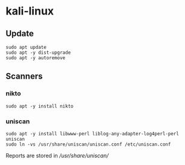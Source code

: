 # kali-linux

## Update
```
sudo apt update
sudo apt -y dist-upgrade
sudo apt -y autoremove
```


## Scanners

### nikto
```
sudo apt -y install nikto
```
### uniscan
```
sudo apt -y install libwww-perl liblog-any-adapter-log4perl-perl uniscan
sudo ln -vs /usr/share/uniscan/uniscan.conf /etc/uniscan.conf
```
Reports are stored in */usr/share/uniscan/*

